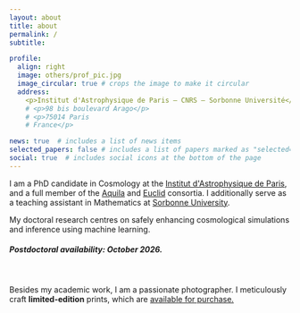 ```yaml
---
layout: about
title: about
permalink: /
subtitle: 

profile:
  align: right
  image: others/prof_pic.jpg
  image_circular: true # crops the image to make it circular
  address: 
    <p>Institut d'Astrophysique de Paris — CNRS — Sorbonne Université</p>
    # <p>98 bis boulevard Arago</p>
    # <p>75014 Paris
    # France</p>

news: true  # includes a list of news items
selected_papers: false # includes a list of papers marked as "selected={true}"
social: true  # includes social icons at the bottom of the page
---
```


<p data-i18n="about.intro1" data-i18n-html>
I am a PhD candidate in Cosmology at the <a href="http://www.iap.fr/?langue=en">Institut d'Astrophysique de Paris</a>, and a full member of the <a href="https://www.aquila-consortium.org">Aquila</a> and <a href="https://www.esa.int/Science_Exploration/Space_Science/Euclid">Euclid</a> consortia. I additionally serve as a teaching assistant in Mathematics at <a href="https://en.wikipedia.org/wiki/Sorbonne_Universityen">Sorbonne University</a>.
</p>

<p data-i18n="about.intro2">My doctoral research centres on safely enhancing cosmological simulations and inference using machine learning.</p>

<h5 data-i18n="about.postdoc">Postdoctoral availability: October 2026.</h5>

<br>

<div class="about-photography">
  <p>
    <span data-i18n="about.photo1">Besides my academic work, I am a passionate photographer.</span>
    <span data-i18n="about.photo2" data-i18n-html>I meticulously craft <b>limited-edition</b> prints, which are <a href="/prints/">available for purchase.</a></span>
  </p>
</div>
